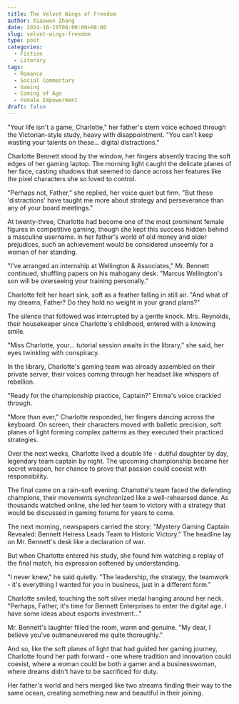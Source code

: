 ```yaml
---
title: The Velvet Wings of Freedom
author: Xiaowen Zhang
date: 2024-10-19T08:00:00+08:00
slug: velvet-wings-freedom
type: post
categories:
  - Fiction
  - Literary
tags:
  - Romance
  - Social Commentary
  - Gaming
  - Coming of Age
  - Female Empowerment
draft: false
---
```


"Your life isn't a game, Charlotte," her father's stern voice echoed through the Victorian-style study, heavy with disappointment. "You can't keep wasting your talents on these... digital distractions."

Charlotte Bennett stood by the window, her fingers absently tracing the soft edges of her gaming laptop. The morning light caught the delicate planes of her face, casting shadows that seemed to dance across her features like the pixel characters she so loved to control.

"Perhaps not, Father," she replied, her voice quiet but firm. "But these 'distractions' have taught me more about strategy and perseverance than any of your board meetings."

At twenty-three, Charlotte had become one of the most prominent female figures in competitive gaming, though she kept this success hidden behind a masculine username. In her father's world of old money and older prejudices, such an achievement would be considered unseemly for a woman of her standing.

"I've arranged an internship at Wellington & Associates," Mr. Bennett continued, shuffling papers on his mahogany desk. "Marcus Wellington's son will be overseeing your training personally."

Charlotte felt her heart sink, soft as a feather falling in still air. "And what of my dreams, Father? Do they hold no weight in your grand plans?"

The silence that followed was interrupted by a gentle knock. Mrs. Reynolds, their housekeeper since Charlotte's childhood, entered with a knowing smile.

"Miss Charlotte, your... tutorial session awaits in the library," she said, her eyes twinkling with conspiracy.

In the library, Charlotte's gaming team was already assembled on their private server, their voices coming through her headset like whispers of rebellion.

"Ready for the championship practice, Captain?" Emma's voice crackled through.

"More than ever," Charlotte responded, her fingers dancing across the keyboard. On screen, their characters moved with balletic precision, soft planes of light forming complex patterns as they executed their practiced strategies.

Over the next weeks, Charlotte lived a double life - dutiful daughter by day, legendary team captain by night. The upcoming championship became her secret weapon, her chance to prove that passion could coexist with responsibility.

The final came on a rain-soft evening. Charlotte's team faced the defending champions, their movements synchronized like a well-rehearsed dance. As thousands watched online, she led her team to victory with a strategy that would be discussed in gaming forums for years to come.

The next morning, newspapers carried the story: "Mystery Gaming Captain Revealed: Bennett Heiress Leads Team to Historic Victory." The headline lay on Mr. Bennett's desk like a declaration of war.

But when Charlotte entered his study, she found him watching a replay of the final match, his expression softened by understanding.

"I never knew," he said quietly. "The leadership, the strategy, the teamwork - it's everything I wanted for you in business, just in a different form."

Charlotte smiled, touching the soft silver medal hanging around her neck. "Perhaps, Father, it's time for Bennett Enterprises to enter the digital age. I have some ideas about esports investment..."

Mr. Bennett's laughter filled the room, warm and genuine. "My dear, I believe you've outmaneuvered me quite thoroughly."

And so, like the soft planes of light that had guided her gaming journey, Charlotte found her path forward - one where tradition and innovation could coexist, where a woman could be both a gamer and a businesswoman, where dreams didn't have to be sacrificed for duty.

Her father's world and hers merged like two streams finding their way to the same ocean, creating something new and beautiful in their joining.